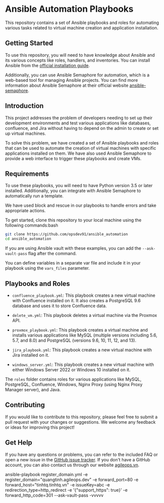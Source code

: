 # Ansible Automation Playbooks

This repository contains a set of Ansible playbooks and roles for automating various tasks related to virtual machine creation and application installation.
## Getting Started

To use this repository, you will need to have knowledge about Ansible and its various concepts like roles, handlers, and inventories. You can install Ansible from the [official installation guide](https://docs.ansible.com/ansible/latest/installation_guide/intro_installation.html).

Additionally, you can use Ansible Semaphore for automation, which is a web-based tool for managing Ansible projects. You can find more information about Ansible Semaphore at their official website [ansible-semaphore](https://www.ansible-semaphore.com/).

## Introduction

This project addresses the problem of developers needing to set up their development environments and test various applications like databases, confluence, and Jira without having to depend on the admin to create or set up virtual machines.

To solve this problem, we have created a set of Ansible playbooks and roles that can be used to automate the creation of virtual machines with specific applications installed on them. We have also used Ansible Semaphore to provide a web interface to trigger these playbooks and create VMs.

## Requirements

To use these playbooks, you will need to have Python version 3.5 or later installed. Additionally, you can integrate with Ansible Semaphore to automatically run a template.

We have used block and rescue in our playbooks to handle errors and take appropriate actions.

To get started, clone this repository to your local machine using the following commands:bash
```bash
git clone https://github.com/opsdev91/ansible_automation
cd ansible_automation
```

If you are using Ansible vault with these examples, you can add the ```--ask-vault-pass``` flag after the command.

You can define variables in a separate var file and include it in your playbook using the ```vars_files``` parameter.

## Playbooks and Roles

- ```confluence_playbook.yml```: This playbook creates a new virtual machine with Confluence installed on it. It also creates a PostgreSQL 9.6 database and uses it to store Confluence data.

- ```delete_vm.yml```: This playbook deletes a virtual machine via the Proxmox API.

- ```proxmox_playbook.yml```: This playbook creates a virtual machine and installs various applications like MySQL (multiple versions including 5.6, 5.7, and 8.0) and PostgreSQL (versions 9.6, 10, 11, 12, and 13).

- ```jira_playbook.yml```: This playbook creates a new virtual machine with Jira installed on it.

- ```windows_server.yml```: This playbook creates a new virtual machine with either Windows Server 2022 or Windows 10 installed on it.

The ```roles``` folder contains roles for various applications like MySQL, PostgreSQL, Confluence, Windows, Nginx Proxy (using Nginx Proxy Manager server), and Java.

## Contributing
If you would like to contribute to this repository, please feel free to submit a pull request with your changes or suggestions. We welcome any feedback or ideas for improving this project!

## Get Help

If you have any questions or problems, you can refer to the included FAQ or open a new issue in the [GitHub issue tracker](https://github.com/opsdev91/ansible_automation/issues). If you don't have a GitHub account, you can also contact us through our website [agileops.vn](https://agileops.vn/).






ansible-playbook register_domain.yml -e register_domain="quangtinh.agileops.dev" -e forward_port=80 -e forward_host="tinhtq.tinhtq.vn" -e issueKey=abc -e redirection_type=http_redirect -e '{"support_https": true}' -e forward_http_code=301 --ask-vault-pass -vvvvv